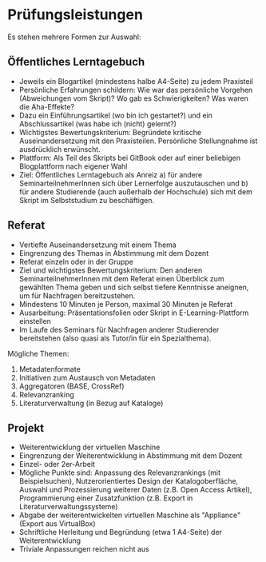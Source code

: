 # Prüfungsleistungen

Es stehen mehrere Formen zur Auswahl:

## Öffentliches Lerntagebuch

* Jeweils ein Blogartikel (mindestens halbe A4-Seite) zu jedem Praxisteil
* Persönliche Erfahrungen schildern: Wie war das persönliche Vorgehen (Abweichungen vom Skript)? Wo gab es Schwierigkeiten? Was waren die Aha-Effekte?
* Dazu ein Einführungsartikel (wo bin ich gestartet?) und ein Abschlussartikel (was habe ich (nicht) gelernt?)
* Wichtigstes Bewertungskriterium: Begründete kritische Auseinandersetzung mit den Praxisteilen. Persönliche Stellungnahme ist ausdrücklich erwünscht.
* Plattform: Als Teil des Skripts bei GitBook oder auf einer beliebigen Blogplattform nach eigener Wahl
* Ziel: Öffentliches Lerntagebuch als Anreiz a) für andere SeminarteilnehmerInnen sich über Lernerfolge auszutauschen und b) für andere Studierende (auch außerhalb der Hochschule) sich mit dem Skript im Selbststudium zu beschäftigen.

## Referat

* Vertiefte Auseinandersetzung mit einem Thema
* Eingrenzung des Themas in Abstimmung mit dem Dozent
* Referat einzeln oder in der Gruppe
* Ziel und wichtigstes Bewertungskriterium: Den anderen SeminarteilnehmerInnen mit dem Referat einen Überblick zum gewählten Thema geben und sich selbst tiefere Kenntnisse aneignen, um für Nachfragen bereitzustehen.
* Mindestens 10 Minuten je Person, maximal 30 Minuten je Referat
* Ausarbeitung: Präsentationsfolien oder Skript in E-Learning-Plattform einstellen
* Im Laufe des Seminars für Nachfragen anderer Studierender bereitstehen (also quasi als Tutor/in für ein Spezialthema).

Mögliche Themen:
1. Metadatenformate
2. Initiativen zum Austausch von Metadaten
3. Aggregatoren (BASE, CrossRef)
4. Relevanzranking
5. Literaturverwaltung (in Bezug auf Kataloge)

## Projekt

* Weiterentwicklung der virtuellen Maschine
* Eingrenzung der Weiterentwicklung in Abstimmung mit dem Dozent
* Einzel- oder 2er-Arbeit
* Mögliche Punkte sind: Anpassung des Relevanzrankings (mit Beispielsuchen), Nutzerorientiertes Design der Katalogoberfläche, Auswahl und Prozessierung weiterer Daten (z.B. Open Access Artikel), Programmierung einer Zusatzfunktion (z.B. Export in Literaturverwaltungssysteme)
* Abgabe der weiterentwickelten virtuellen Maschine als "Appliance" (Export aus VirtualBox)
* Schriftliche Herleitung und Begründung (etwa 1 A4-Seite) der Weiterentwicklung
* Triviale Anpassungen reichen nicht aus
